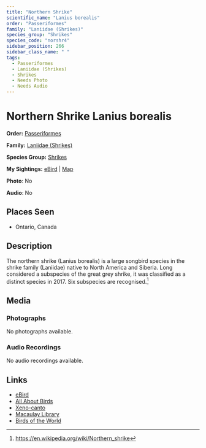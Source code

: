 ```yaml
---
title: "Northern Shrike"
scientific_name: "Lanius borealis"
order: "Passeriformes"
family: "Laniidae (Shrikes)"
species_group: "Shrikes"
species_code: "norshr4"
sidebar_position: 266
sidebar_class_name: " "
tags: 
  - Passeriformes
  - Laniidae (Shrikes)
  - Shrikes
  - Needs Photo
  - Needs Audio
---
```


# Northern Shrike <span className='sci_name'>Lanius borealis</span>

**Order:** [Passeriformes](/tags/passeriformes)

**Family:** [Laniidae (Shrikes)](/tags/laniidae-shrikes)

**Species Group:** [Shrikes](/tags/shrikes)

**My Sightings:** [eBird](https://ebird.org/lifelist?r=world&time=life&spp=norshr4) | [Map](/map?species_code=norshr4)

**Photo**: No 

**Audio**: No

## Places Seen

* Ontario, Canada

## Description
The northern shrike (Lanius borealis) is a large songbird species in the shrike family (Laniidae) native to North America and Siberia. Long considered a subspecies of the great grey shrike, it was classified as a distinct species in 2017. Six subspecies are recognised.[^1]

[^1]: https://en.wikipedia.org/wiki/Northern_shrike

## Media
### Photographs
No photographs available.

### Audio Recordings
No audio recordings available.

## Links
* [eBird](https://ebird.org/species/norshr4) 
* [All About Birds](https://www.allaboutbirds.org/guide/norshr4) 
* [Xeno-canto](https://www.xeno-canto.org/species/lanius-borealis) 
* [Macaulay Library](https://search.macaulaylibrary.org/catalog?taxonCode=norshr4&sort=rating_rank_desc)
* [Birds of the World](https://birdsoftheworld.org/bow/species/norshr4)
